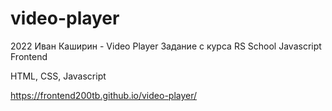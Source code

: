 # video-player

2022 Иван Каширин - Video Player Задание с курса RS School Javascript Frontend

HTML, CSS, Javascript

https://frontend200tb.github.io/video-player/
